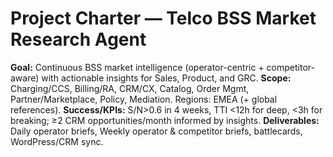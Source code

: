 # Project Charter — Telco BSS Market Research Agent
**Goal:** Continuous BSS market intelligence (operator-centric + competitor-aware) with actionable insights for Sales, Product, and GRC.
**Scope:** Charging/CCS, Billing/RA, CRM/CX, Catalog, Order Mgmt, Partner/Marketplace, Policy, Mediation. Regions: EMEA (+ global references).
**Success/KPIs:** S/N>0.6 in 4 weeks, TTI <12h for deep, <3h for breaking; ≥2 CRM opportunities/month informed by insights.
**Deliverables:** Daily operator briefs, Weekly operator & competitor briefs, battlecards, WordPress/CRM sync.
